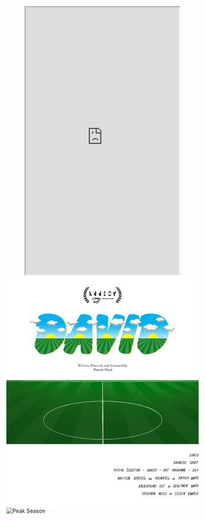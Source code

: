 
<style>
  /* Center align the iframe */
  iframe {
    display: block;
    margin: 0 auto;
  }
</style>

<iframe src="https://mentalcanvas.com/vm/tr7fbzu/scene/" style="width:80%; height:700px;"></iframe>

<img src="DavidWordMarkWithField6.png" alt="DavidField">

<img src="PeakSeason5-14v6.png" alt="Peak Season">
